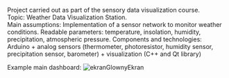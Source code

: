 Project carried out as part of the sensory data visualization course.  
Topic: Weather Data Visualization Station.  
Main assumptions: Implementation of a sensor network to monitor weather conditions. Readable parameters: temperature, insolation, humidity, precipitation, atmospheric pressure.
Components and technologies:  
Arduino + analog sensors (thermometer, photoresistor, humidity sensor, precipitation sensor, barometer) + visualization (C++ and Qt library)  

Example main dashboard:
![ekranGlownyEkran](https://github.com/HKrecki/WDVS_Project/assets/49150141/d0a56159-430f-41c0-a5cf-38f270ab4de0)
